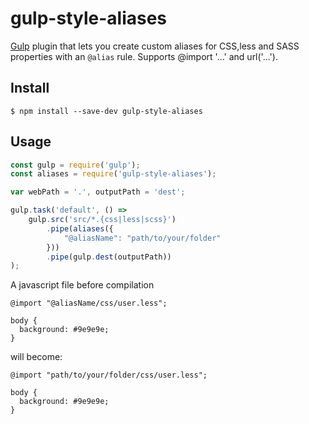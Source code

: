 # gulp-style-aliases

[Gulp](http://gulpjs.com/) plugin that lets you create custom aliases for CSS,less and SASS properties with an `@alias` rule.
Supports @import '...' and url('...').

## Install

```
$ npm install --save-dev gulp-style-aliases
```

## Usage

```js
const gulp = require('gulp');
const aliases = require('gulp-style-aliases');

var webPath = '.', outputPath = 'dest';

gulp.task('default', () =>
	gulp.src('src/*.{css|less|scss}')
		.pipe(aliases({
		    "@aliasName": "path/to/your/folder"
		}))
		.pipe(gulp.dest(outputPath))
);
```

A javascript file before compilation
```less
@import "@aliasName/css/user.less";

body {
  background: #9e9e9e;
}
```

will become:
```less
@import "path/to/your/folder/css/user.less";

body {
  background: #9e9e9e;
}
```
